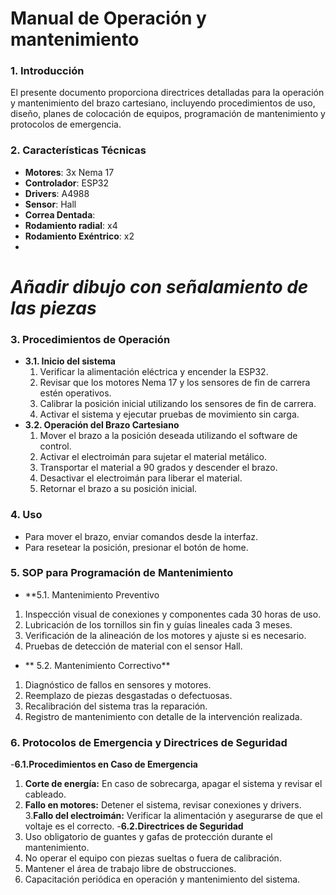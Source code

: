 # Manual de Operación y mantenimiento

### **1. Introducción**
El presente documento proporciona directrices detalladas para la operación  y mantenimiento del brazo cartesiano, incluyendo procedimientos de uso, diseño, planes de colocación de equipos, programación de mantenimiento y protocolos de emergencia.

### **2. Características Técnicas**
- **Motores**: 3x Nema 17
- **Controlador**: ESP32
- **Drivers**: A4988
- **Sensor**: Hall
- **Correa Dentada**:
- **Rodamiento radial**: x4
- **Rodamiento Exéntrico**: x2
- 
# *Añadir dibujo con señalamiento de las piezas*

### **3. Procedimientos de Operación**
- **3.1. Inicio del sistema** <br>
   1. Verificar la alimentación eléctrica y encender la ESP32.
   2.  Revisar que los motores Nema 17 y los sensores de fin de carrera estén operativos.
   3.  Calibrar la posición inicial utilizando los sensores de fin de carrera.
   4.  Activar el sistema y ejecutar pruebas de movimiento sin carga.
- **3.2. Operación del Brazo Cartesiano** <br>
   1. Mover el brazo a la posición deseada utilizando el software de control.
   2. Activar el electroimán para sujetar el material metálico.
   3. Transportar el material a 90 grados y descender el brazo.
   4. Desactivar el electroimán para liberar el material.
   5. Retornar el brazo a su posición inicial.
### **4. Uso**
- Para mover el brazo, enviar comandos desde la interfaz.
- Para resetear la posición, presionar el botón de home.
### **5. SOP para Programación de Mantenimiento**
- **5.1. Mantenimiento Preventivo
1. Inspección visual de conexiones y componentes cada 30 horas de uso.
2. Lubricación de los tornillos sin fin y guías lineales cada 3 meses.
3. Verificación de la alineación de los motores y ajuste si es necesario.
4. Pruebas de detección de material con el sensor Hall.
- ** 5.2. Mantenimiento Correctivo**
1. Diagnóstico de fallos en sensores y motores.
2. Reemplazo de piezas desgastadas o defectuosas.
3. Recalibración del sistema tras la reparación.
4. Registro de mantenimiento con detalle de la intervención realizada.
### **6. Protocolos de Emergencia y Directrices de Seguridad**
-**6.1.Procedimientos en Caso de Emergencia** 
1. **Corte de energía:** En caso de sobrecarga, apagar el sistema y revisar el cableado.
2. **Fallo en motores:** Detener el sistema, revisar conexiones y drivers.
3.**Fallo del electroimán:** Verificar la alimentación y asegurarse de que el voltaje es el correcto.
-**6.2.Directrices de Seguridad** 
1. Uso obligatorio de guantes y gafas de protección durante el mantenimiento.
2. No operar el equipo con piezas sueltas o fuera de calibración.
3. Mantener el área de trabajo libre de obstrucciones.
4. Capacitación periódica en operación y mantenimiento del sistema.
